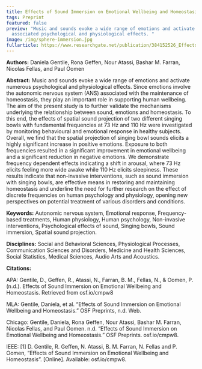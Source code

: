 ```yaml
---
title: Effects of Sound Immersion on Emotional Wellbeing and Homeostasis
tags: Preprint
featured: false
preview: "Music and sounds evoke a wide range of emotions and activate numerous
  associated psychological and physiological effects. "
image: /img/sphere-immersion.jpg
fullarticle: https://www.researchgate.net/publication/384152526_Effects_of_Sound_Immersion_on_Emotional_Wellbeing_and_Homeostasis
---
```

**Authors:** Daniela Gentile, Rona Geffen, Nour Atassi, Bashar M. Farran, Nicolas Fellas, and Paul Oomen

**Abstract:** Music and sounds evoke a wide range of emotions and activate numerous psychological and physiological effects. Since emotions involve the autonomic nervous system (ANS) associated with the maintenance of homeostasis, they play an important role in supporting human wellbeing. The aim of the present study is to further validate the mechanisms underlying the relationship between sound, emotions and homeostasis. To this end, the effects of spatial sound projection of two different singing bowls with fundamental frequencies at 73 Hz and 110 Hz were investigated by monitoring behavioural and emotional response in healthy subjects. Overall, we find that the spatial projection of singing bowl sounds elicits a highly significant increase in positive emotions. Exposure to both frequencies resulted in a significant improvement in emotional wellbeing and a significant reduction in negative emotions. We demonstrate frequency dependent effects indicating a shift in arousal, where 73 Hz elicits feeling more wide awake while 110 Hz elicits sleepiness. These results indicate that non-invasive interventions, such as sound immersion with singing bowls, are effective means in restoring and maintaining homeostasis and underline the need for further research on the effect of discrete frequencies on human psychology and physiology, opening new perspectives on potential treatment of various disorders and conditions.

**Keywords:** Autonomic nervous system, Emotional response, Frequency-based treatments, Human physiology, Human psychology, Non-invasive interventions, Psychological effects of sound, Singing bowls, Sound immersion, Spatial sound projection.

**Disciplines:** Social and Behavioral Sciences, Physiological Processes, Communication Sciences and Disorders, Medicine and Health Sciences, Social Statistics, Medical Sciences, Audio Arts and Acoustics.

**Citations:**

APA: Gentile, D., Geffen, R., Atassi, N., Farran, B. M., Fellas, N., & Oomen, P. (n.d.). Effects of Sound Immersion on Emotional Wellbeing and Homeostasis. Retrieved from osf.io/cmpw8

MLA: Gentile, Daniela, et al. “Effects of Sound Immersion on Emotional Wellbeing and Homeostasis.” OSF Preprints, n.d. Web.

Chicago: Gentile, Daniela, Rona Geffen, Nour Atassi, Bashar M. Farran, Nicolas Fellas, and Paul Oomen. n.d. “Effects of Sound Immersion on Emotional Wellbeing and Homeostasis.” OSF Preprints. osf.io/cmpw8.

IEEE: \[1] D. Gentile, R. Geffen, N. Atassi, B. M. Farran, N. Fellas and P. Oomen, “Effects of Sound Immersion on Emotional Wellbeing and Homeostasis”. \[Online]. Available: osf.io/cmpw8.
